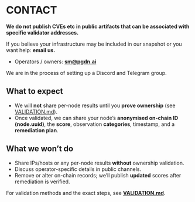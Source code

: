 # CONTACT

**We do not publish CVEs etc in public artifacts that can be associated with specific validator addresses.**

If you believe your infrastructure may be included in our snapshot or you want help: **email us.**

- Operators / owners: [**sm@pgdn.ai**](mailto:sm@pgdn.ai)

We are in the process of setting up a Discord and Telegram group.

## What to expect

- We will **not** share per-node results until you **prove ownership** (see [VALIDATION.md](validation.md)).
- Once validated, we can share your node’s **anonymised on-chain ID (node.uuid)**, the **score**, observation **categories**, timestamp, and a **remediation plan**.

## What we won’t do

- Share IPs/hosts or any per-node results **without** ownership validation.
- Discuss operator-specific details in public channels.
- Remove or alter on-chain records; we’ll publish **updated** scores after remediation is verified.

For validation methods and the exact steps, see [**VALIDATION.md**](validation.md).
